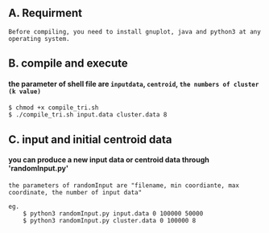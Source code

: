 ## A. Requirment
    Before compiling, you need to install gnuplot, java and python3 at any operating system.
	
## B. compile and execute
#### the parameter of shell file are `inputdata`, `centroid`, `the numbers of cluster (k value)`
	$ chmod +x compile_tri.sh
	$ ./compile_tri.sh input.data cluster.data 8
	
## C. input and initial centroid data
#### you can produce a new input data or centroid data through 'randomInput.py'
	the parameters of randomInput are "filename, min coordiante, max coordinate, the number of input data"

	eg.
		$ python3 randomInput.py input.data 0 100000 50000
		$ python3 randomInput.py cluster.data 0 100000 8 
